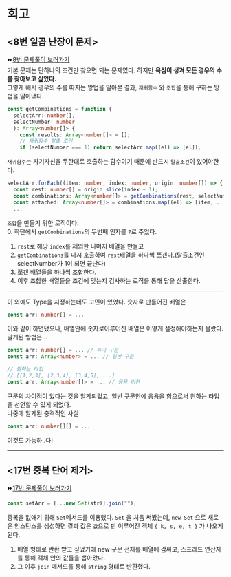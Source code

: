 # 회고

## <8번 일곱 난장이 문제>
⏩[8번 문제풀이 보러가기](Section01/08_일곱난쟁이.ts)<br>
기본 문제는 단하나의 조건만 찾으면 되는 문제였다. 하지만 **욕심이 생겨 모든 경우의 수를 찾아보고 싶었다.**<br>
그렇게 해서 경우의 수를 따지는 방법을 알아본 결과, `재귀함수` 와 `조합`을 통해 구하는 방법을 알아냈다.<br>

```ts
const getCombinations = function (
  selectArr: number[],
  selectNumber: number
  ): Array<number[]> {
    const results: Array<number[]> = [];
    // 재귀함수 탈출 조건
    if (selectNumber === 1) return selectArr.map((el) => [el]);
```

`재귀함수`는 자기자신을 무한대로 호출하는 함수이기 때문에 반드시 `탈출조건`이 있어야한다.<br>

```ts
selectArr.forEach((item: number, index: number, origin: number[]) => {
  const rest: number[] = origin.slice(index + 1);
  const combinations: Array<number[]> = getCombinations(rest, selectNumber - 1);
  const attached: Array<number[]> = combinations.map((el) => [item, ...el]);
  ...
```

`조합`을 만들기 위한 로직이다.<br> 0. 하단에서 `getCombinations`의 두번째 인자를 `7`로 주었다.

1. `rest`로 해당 `index`를 제외한 나머지 배열을 만들고
2. `getCombinations`를 다시 호출하여 `rest`배열을 하나씩 쪼갠다.(탈출조건인 selectNumber가 1이 되면 끝난다)
3. 쪼갠 배열들을 하나씩 조합한다.
4. 이후 조합한 배열들을 조건에 맞는지 검사하는 로직을 통해 답을 산출한다.
<hr>

이 외에도 Type을 지정하는데도 고민이 있었다. 숫자로 만들어진 배열은

```ts
const arr: number[] = ...
```

이와 같이 하면됐으나, 배열안에 숫자로이루어진 배열은 어떻게 설정해야하는지 몰랐다. 알게된 방법은...

```ts
const arr: number[] = ... // 속기 구문
const arr: Array<number> = ... // 일반 구문
```

```ts
// 원하는 타입
// [[1,2,3], [2,3,4], [3,4,5], ...]
const arr: Array<number[]> = ... // 응용 버젼
```

구문의 차이점이 있다는 것을 알게되었고, 일반 구문안에 응용을 함으로써 원하는 타입을 선언할 수 있게 되었다.<br>
나중에 알게된 충격적인 사실

```ts
const arr: number[][] = ...
```

이것도 가능하..다!

<hr>

## <17번 중복 단어 제거>
⏩[17번 문제풀이 보러가기](Section01/17_중복단어제거.ts)<br>
```ts
const setArr = [...new Set(str)].join("");
```

중복을 없애기 위해 `Set`메서드를 이용했다. `Set` 을 처음 써봤는데, `new Set` 으로 새로운 인스턴스를 생성하면 결과 값은 `값`으로 만 이루어진 객체 `{ k, s, e, t }` 가 나오게 된다.

1. 배열 형태로 반환 받고 싶었기에 new 구문 전체를 배열에 감싸고, 스프레드 연산자를 통해 객체 안의 값들을 뽑아왔다.
2. 그 이후 `join` 메서드를 통해 `string` 형태로 반환했다.
